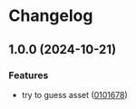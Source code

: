 # Changelog

## 1.0.0 (2024-10-21)


### Features

* try to guess asset ([0101678](https://github.com/rgeraskin/asdf-argc/commit/0101678e0a7593c7e48cadbeef7ca1702ca340f6))
